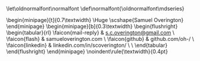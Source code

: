 \let\oldnormalfont\normalfont
\def\normalfont{\oldnormalfont\mdseries}

\begin{minipage}[t]{0.7\textwidth}
  \Huge \scshape{Samuel Overington}
\end{minipage}
\begin{minipage}[b]{0.3\textwidth}
  \begin{flushright}
    \begin{tabular}{rl}
      \faicon{mail-reply} & s.c.overington@gmail.com \\
      \faicon{flash} & samueloverington.com \\
      \faicon{github} & github.com/oh-/ \\
      \faicon{linkedin} & linkedin.com/in/scoverington/ \\
      \\
    \end{tabular}
  \end{flushright}
\end{minipage}
\noindent\rule{\textwidth}{0.4pt}
